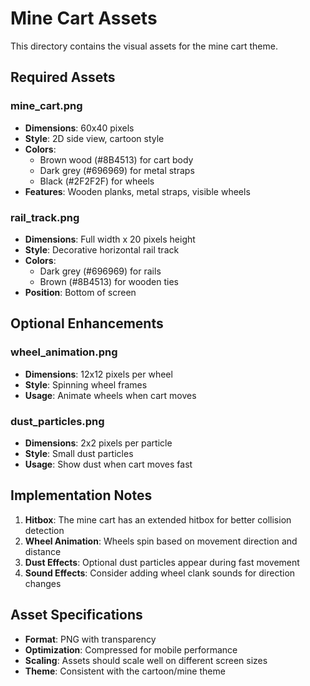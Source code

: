 # Mine Cart Assets

This directory contains the visual assets for the mine cart theme.

## Required Assets

### mine_cart.png
- **Dimensions**: 60x40 pixels
- **Style**: 2D side view, cartoon style
- **Colors**: 
  - Brown wood (#8B4513) for cart body
  - Dark grey (#696969) for metal straps
  - Black (#2F2F2F) for wheels
- **Features**: Wooden planks, metal straps, visible wheels

### rail_track.png
- **Dimensions**: Full width x 20 pixels height
- **Style**: Decorative horizontal rail track
- **Colors**:
  - Dark grey (#696969) for rails
  - Brown (#8B4513) for wooden ties
- **Position**: Bottom of screen

## Optional Enhancements

### wheel_animation.png
- **Dimensions**: 12x12 pixels per wheel
- **Style**: Spinning wheel frames
- **Usage**: Animate wheels when cart moves

### dust_particles.png
- **Dimensions**: 2x2 pixels per particle
- **Style**: Small dust particles
- **Usage**: Show dust when cart moves fast

## Implementation Notes

1. **Hitbox**: The mine cart has an extended hitbox for better collision detection
2. **Wheel Animation**: Wheels spin based on movement direction and distance
3. **Dust Effects**: Optional dust particles appear during fast movement
4. **Sound Effects**: Consider adding wheel clank sounds for direction changes

## Asset Specifications

- **Format**: PNG with transparency
- **Optimization**: Compressed for mobile performance
- **Scaling**: Assets should scale well on different screen sizes
- **Theme**: Consistent with the cartoon/mine theme 